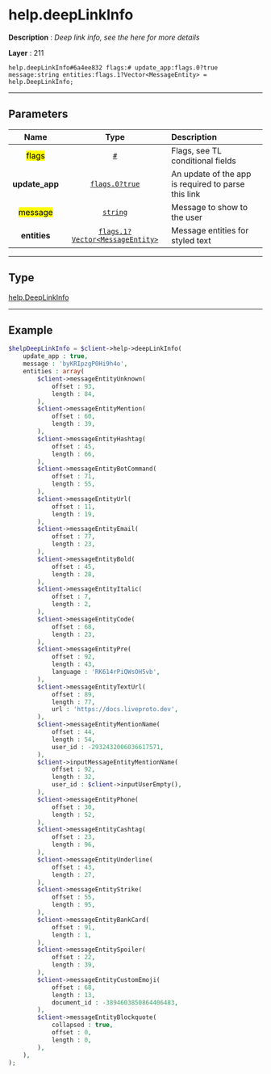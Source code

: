 # help.deepLinkInfo

**Description** : *Deep link info, see the here for more details*

**Layer** : 211

```tl
help.deepLinkInfo#6a4ee832 flags:# update_app:flags.0?true message:string entities:flags.1?Vector<MessageEntity> = help.DeepLinkInfo;
```

---

## Parameters

| Name | Type | Description |
| :---: | :---: | :--- |
| <mark>flags</mark> | [`#`](type/#) | Flags, see TL conditional fields |
| **update_app** | [`flags.0?true`](type/true) | An update of the app is required to parse this link |
| <mark>message</mark> | [`string`](type/string) | Message to show to the user |
| **entities** | [`flags.1?Vector<MessageEntity>`](type/MessageEntity) | Message entities for styled text |

---

## Type

[help.DeepLinkInfo](type/help.DeepLinkInfo)

---

## Example

```php
$helpDeepLinkInfo = $client->help->deepLinkInfo(
	update_app : true,
	message : 'byKRIpzgP0Hi9h4o',
	entities : array(
		$client->messageEntityUnknown(
			offset : 93,
			length : 84,
		),
		$client->messageEntityMention(
			offset : 60,
			length : 39,
		),
		$client->messageEntityHashtag(
			offset : 45,
			length : 66,
		),
		$client->messageEntityBotCommand(
			offset : 71,
			length : 55,
		),
		$client->messageEntityUrl(
			offset : 11,
			length : 19,
		),
		$client->messageEntityEmail(
			offset : 77,
			length : 23,
		),
		$client->messageEntityBold(
			offset : 45,
			length : 28,
		),
		$client->messageEntityItalic(
			offset : 7,
			length : 2,
		),
		$client->messageEntityCode(
			offset : 68,
			length : 23,
		),
		$client->messageEntityPre(
			offset : 92,
			length : 43,
			language : 'RK614rPiQWsOH5vb',
		),
		$client->messageEntityTextUrl(
			offset : 89,
			length : 77,
			url : 'https://docs.liveproto.dev',
		),
		$client->messageEntityMentionName(
			offset : 44,
			length : 54,
			user_id : -2932432006036617571,
		),
		$client->inputMessageEntityMentionName(
			offset : 92,
			length : 32,
			user_id : $client->inputUserEmpty(),
		),
		$client->messageEntityPhone(
			offset : 30,
			length : 52,
		),
		$client->messageEntityCashtag(
			offset : 23,
			length : 96,
		),
		$client->messageEntityUnderline(
			offset : 43,
			length : 27,
		),
		$client->messageEntityStrike(
			offset : 55,
			length : 95,
		),
		$client->messageEntityBankCard(
			offset : 91,
			length : 1,
		),
		$client->messageEntitySpoiler(
			offset : 22,
			length : 39,
		),
		$client->messageEntityCustomEmoji(
			offset : 68,
			length : 13,
			document_id : -3894603850864406483,
		),
		$client->messageEntityBlockquote(
			collapsed : true,
			offset : 0,
			length : 0,
		),
	),
);
```